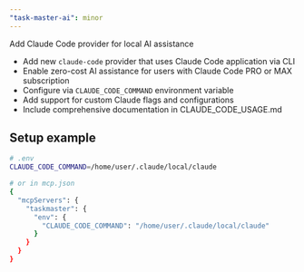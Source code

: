 ```yaml
---
"task-master-ai": minor
---
```


Add Claude Code provider for local AI assistance

- Add new `claude-code` provider that uses Claude Code application via CLI
- Enable zero-cost AI assistance for users with Claude Code PRO or MAX subscription
- Configure via `CLAUDE_CODE_COMMAND` environment variable
- Add support for custom Claude flags and configurations
- Include comprehensive documentation in CLAUDE_CODE_USAGE.md

## Setup example

```bash
# .env
CLAUDE_CODE_COMMAND=/home/user/.claude/local/claude

# or in mcp.json
{
  "mcpServers": {
    "taskmaster": {
      "env": {
        "CLAUDE_CODE_COMMAND": "/home/user/.claude/local/claude"
      }
    }
  }
}
```